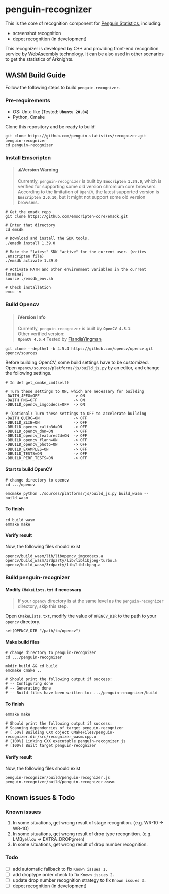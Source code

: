 # penguin-recognizer

This is the core of recognition component for [Penguin Statistics](https://penguin-stats.io/?utm_source=github), including:

+ screenshot recognition
+ depot recognition (in development)

This recognizer is developed by C++ and providing front-end recognition service by [WebAseembly](https://webassembly.org/) technology. It can be also used in other scenarios to get the statistics of Arknights.

## WASM Build Guide

Follow the following steps to build `penguin-recognizer`.

### Pre-requirements

+ OS: Unix-like (Tested: **`Ubuntu 20.04`**)
+ Python, Cmake

Clone this repository and be ready to build!
```
git clone https://github.com/penguin-statistics/recognizer.git penguin-recognizer
cd penguin-recognizer
```

### Install Emscripten

> #### ⚠**Version Warning**
> Currently, `penguin-recognizer` is built by **`Emscripten 1.39.0`**, which is verified for supporting some old version chromium core browsers.  
> According to the limitation of `OpenCV`, the latest supported version is **`Emscripten 2.0.10`**, but it might not support some old version browsers.

```
# Get the emsdk repo
git clone https://github.com/emscripten-core/emsdk.git

# Enter that directory
cd emsdk

# Download and install the SDK tools.
./emsdk install 1.39.0

# Make the "latest" SDK "active" for the current user. (writes .emscripten file)
./emsdk activate 1.39.0

# Activate PATH and other environment variables in the current terminal
source ./emsdk_env.sh

# Check installation
emcc -v
```

### Build Opencv

> #### ℹ️**Version Info**
> Currently, `penguin-recognizer` is built by **`OpenCV 4.5.1`**.  
> Other verified version:  
> **`OpenCV 4.5.4`** Tested by [FlandiaYingman](https://github.com/FlandiaYingman)

```
git clone --depth=1 -b 4.5.4 https://github.com/opencv/opencv.git opencv/sources
```

Before building OpenCV, some build settings have to be customized.  
Open `opencv/sources/platforms/js/build_js.py` by an editor, and change the following settings.

```
# In def get_cmake_cmd(self)

# Turn these settings to ON, which are necessary for building
-DWITH_JPEG=OFF               -> ON
-DWITH_PNG=OFF                -> ON
-DBUILD_opencv_imgcodecs=OFF  -> ON

# (Optional) Turn these settings to OFF to accelerate building
-DWITH_QUIRC=ON               -> OFF
-DBUILD_ZLIB=ON               -> OFF
-DBUILD_opencv_calib3d=ON     -> OFF
-DBUILD_opencv_dnn=ON         -> OFF
-DBUILD_opencv_features2d=ON  -> OFF
-DBUILD_opencv_flann=ON       -> OFF
-DBUILD_opencv_photo=ON       -> OFF
-DBUILD_EXAMPLES=ON           -> OFF
-DBUILD_TESTS=ON              -> OFF
-DBUILD_PERF_TESTS=ON         -> OFF
```

#### Start to build OpenCV
```
# change directory to opencv
cd .../opencv

emcmake python ./sources/platforms/js/build_js.py build_wasm --build_wasm
```

#### To finish
```
cd build_wasm
emmake make
```

#### Verify result
Now, the following files should exist  

`opencv/build_wasm/lib/libopencv_imgcodecs.a`  
`opencv/build_wasm/3rdparty/lib/liblibjpeg-turbo.a`  
`opencv/build_wasm/3rdparty/lib/liblibpng.a`  

### Build penguin-recognizer

#### Modify `CMakeLists.txt` if necessary
> If your `opencv` directory is at the same level as the `penguin-recognizer` directory, skip this step.

Open `CMakeLists.txt`, modify the value of `OPENCV_DIR` to the path to your `opencv` directory.
```
set(OPENCV_DIR "/path/to/opencv")
```


#### Make build files
```
# change directory to penguin-recognizer
cd .../penguin-recognizer

mkdir build && cd build
emcmake cmake ..

# Should print the following output if success:
# -- Configuring done
# -- Generating done
# -- Build files have been written to: .../penguin-recognizer/build
```

#### To finish
```
emmake make

# Should print the following output if success:
# Scanning dependencies of target penguin-recognizer
# [ 50%] Building CXX object CMakeFiles/penguin-recognizer.dir/src/recognizer_wasm.cpp.o
# [100%] Linking CXX executable penguin-recognizer.js
# [100%] Built target penguin-recognizer
```

#### Verify result
Now, the following files should exist  

`penguin-recognizer/build/penguin-recognizer.js`  
`penguin-recognizer/build/penguin-recognizer.wasm`   

## Known issues & Todo

### Known issues

1. In some situations, get wrong result of stage recognition. (e.g. WR-10 -> WR-1O)
2. In some situations, get wrong result of drop type recognition. (e.g. LMB`yellow` -> EXTRA_DROP`green`)
3. In some situations, get wrong result of drop number recognition.

### Todo

+ [ ] add automatic fallback to fix `Known issues 1.`
+ [ ] add droptype order check to fix `Known issues 2.`
+ [ ] update drop number recognition strategy to fix `Known issues 3.`
+ [ ] depot recognition (in development)